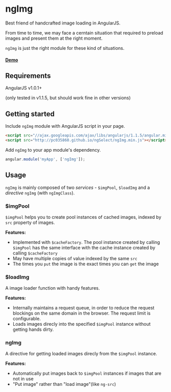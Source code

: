 # ngImg

Best friend of handcrafted image loading in AngularJS.

From time to time, we may face a cerntain situation that required to preload images and present them at the right moment.

`ngImg` is just the right module for these kind of situations.

#### [Demo](http://plnkr.co/edit/vmhIet?p=preview)


## Requirements

AngularJS v1.0.1+

(only tested in v1.1.5, but should work fine in other versions)


## Getting started

Include `ngImg` module with AngularJS script in your page.
```html
<script src="//ajax.googleapis.com/ajax/libs/angularjs/1.1.5/angular.min.js"></script>
<script src="http://pc035860.github.io/ngSelect/ngImg.min.js"></script>
```

Add `ngImg` to your app module's dependency.
```js
angular.module('myApp', ['ngImg']);
```

## Usage

`ngImg` is mainly composed of two *services* - `$imgPool`, `$loadImg` and a *directive* `ngImg` (with `ngImgClass`).

### $imgPool

`$imgPool` helps you to create pool instances of cached images, indexed by `src` property of images.

**Features:**

* Implemented with `$cacheFactory`. The pool instance created by calling `$imgPool` has the same interface with the cache instance created by calling `$cacheFactory`
* May have multiple copies of value indexed by the same `src`
* The times you `put` the image is the exact times you can `get` the image

### $loadImg

A image loader function with handy features.

**Features:**

* Internally maintains a request queue, in order to reduce the request blockings on the same domain in the browser. The request limit is configurable.
* Loads images direcly into the specified `$imgPool` instance without getting hands dirty.

### ngImg

A directive for getting loaded images direcly from the `$imgPool` instance.

**Features:**

* Automatically put images back to `$imgPool` instances if images that are not in use
* "Put image" rather than "load image"(like `ng-src`)
